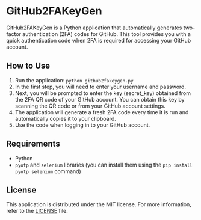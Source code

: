 # GitHub2FAKeyGen

GitHub2FAKeyGen is a Python application that automatically generates two-factor authentication (2FA) codes for GitHub. This tool provides you with a quick authentication code when 2FA is required for accessing your GitHub account.

## How to Use

1. Run the application: `python github2fakeygen.py`
2. In the first step, you will need to enter your username and password.
3. Next, you will be prompted to enter the key (secret_key) obtained from the 2FA QR code of your GitHub account. You can obtain this key by scanning the QR code or from your GitHub account settings.
4. The application will generate a fresh 2FA code every time it is run and automatically copies it to your clipboard.
5. Use the code when logging in to your GitHub account.

## Requirements

- Python
- `pyotp` and `selenium` libraries (you can install them using the `pip install pyotp selenium` command)

## License

This application is distributed under the MIT license. For more information, refer to the [LICENSE](LICENSE) file.
